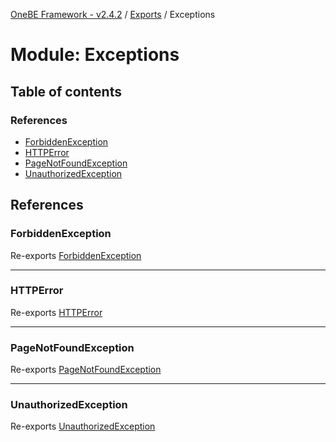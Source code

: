 [OneBE Framework - v2.4.2](../README.md) / [Exports](../modules.md) / Exceptions

# Module: Exceptions

## Table of contents

### References

- [ForbiddenException](Exceptions.md#forbiddenexception)
- [HTTPError](Exceptions.md#httperror)
- [PageNotFoundException](Exceptions.md#pagenotfoundexception)
- [UnauthorizedException](Exceptions.md#unauthorizedexception)

## References

### ForbiddenException

Re-exports [ForbiddenException](../classes/Exceptions_ForbiddenException.ForbiddenException.md)

___

### HTTPError

Re-exports [HTTPError](../classes/Exceptions_HTTPError.HTTPError.md)

___

### PageNotFoundException

Re-exports [PageNotFoundException](../classes/Exceptions_PageNotFoundException.PageNotFoundException.md)

___

### UnauthorizedException

Re-exports [UnauthorizedException](../classes/Exceptions_UnauthorizedException.UnauthorizedException.md)
